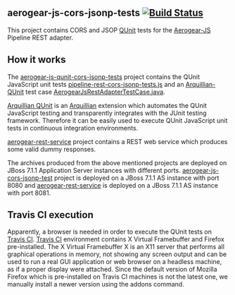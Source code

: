 ## aerogear-js-cors-jsonp-tests [![Build Status](https://travis-ci.org/tolis-e/aerogear-js-cors-jsonp-tests.png?branch=master)](https://travis-ci.org/tolis-e/aerogear-js-cors-jsonp-tests)
This project contains CORS and JSOP [QUnit](http://qunitjs.com/) tests for the [Aerogear-JS](https://github.com/aerogear/aerogear-js) Pipeline REST adapter.

## How it works
The [aerogear-js-qunit-cors-jsonp-tests](https://github.com/tolis-e/aerogear-js-cors-jsonp-tests/tree/master/aerogear-js-qunit-cors-jsonp-tests) project contains the QUnit JavaScript unit tests [pipeline-rest-cors-jsonp-tests.js](https://github.com/tolis-e/aerogear-js-cors-jsonp-tests/blob/master/aerogear-js-qunit-cors-jsonp-tests/src/main/webapp/assets/js/test/pipeline-rest-cors-jsonp-tests.js) and an [Arquillian-QUnit](https://github.com/arquillian/arquillian-extension-qunit) test case [AerogearJsRestAdapterTestCase.java](https://github.com/tolis-e/aerogear-js-cors-jsonp-tests/blob/master/aerogear-js-qunit-cors-jsonp-tests/src/test/java/org/jboss/aerogear/js/pipeline/rest/AerogearJsRestAdapterTestCase.java).

[Arquillian QUnit](https://github.com/arquillian/arquillian-extension-qunit) is an [Arquillian](http://arquillian.org/) extension which automates the QUnit JavaScript testing and transparently integrates with the JUnit testing framework. Therefore it can be easily used to execute QUnit JavaScript unit tests in continuous integration environments.

[aerogear-rest-service](https://github.com/tolis-e/aerogear-js-cors-jsonp-tests/tree/master/aerogear-rest-service) project contains a REST web service which produces some valid dummy responses.

The archives produced from the above mentioned projects are deployed on JBoss 7.1.1 Application Server instances with different ports. [aerogear-js-cors-jsonp-test](https://github.com/tolis-e/aerogear-js-cors-jsonp-tests/tree/master/https://github.com/arquillian/arquillian-extension-qunit) project is deployed on a JBoss 7.1.1 AS instance with port 8080 and [aerogear-rest-service](https://github.com/tolis-e/aerogear-js-cors-jsonp-tests/tree/master/aerogear-rest-service) is deployed on a JBoss 7.1.1 AS instance with port 8081.

## Travis CI execution
Apparently, a browser is needed in order to execute the QUnit tests on [Travis CI](http://travis-ci.org/). [Travis CI](http://travis-ci.org/) environment contains X Virtual Framebuffer and Firefox pre-installed. The X Virtual Framebuffer X is an X11 server that performs all graphical operations in memory, not showing any screen output and can be used to run a real GUI application or web browser on a headless machine, as if a proper display were attached. Since the default version of Mozilla Firefox which is pre-installed on Travis CI machines is not the latest one, we manually install a newer version using the addons command.

